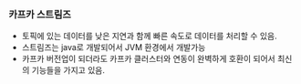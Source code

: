 ### 카프카 스트림즈

- 토픽에 있는 데이터를 낮은 지연과 함께 빠른 속도로 데이터를 처리할 수 있음.
- 스트림즈는 java로 개발되어서 JVM 환경에서 개발가능
- 카프카 버전업이 되더라도 카프카 클러스터와 연동이 완벽하게 호환이 되어서 최신의 기능들을 가지고 있음.